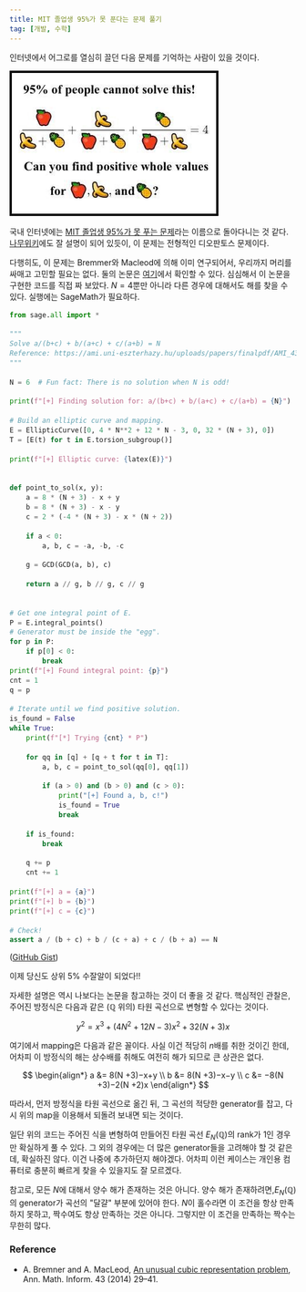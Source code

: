 ```yaml
---
title: MIT 졸업생 95%가 못 푼다는 문제 풀기
tag: [개발, 수학]
---
```


인터넷에서 어그로를 열심히 끌던 다음 문제를 기억하는 사람이 있을 것이다.

![95% of people can't solve this!](/static/image/95-cant-solve-this/problem.jpeg)

국내 인터넷에는 [MIT 졸업생 95%가 못 푸는 문제](https://www.dogdrip.net/331446820)라는 이름으로 돌아다니는 것 같다. [나무위키](https://namu.wiki/w/디오판토스%20방정식)에도 잘 설명이 되어 있듯이, 이 문제는 전형적인 디오판토스 문제이다.
<!--more-->

다행히도, 이 문제는 Bremmer와 Macleod에 의해 이미 연구되어서, 우리까지 머리를 싸매고 고민할 필요는 없다. 둘의 논문은 [여기](https://ami.uni-eszterhazy.hu/uploads/papers/finalpdf/AMI_43_from29to41.pdf)에서 확인할 수 있다. 심심해서 이 논문을 구현한 코드를 직접 짜 보았다. $N = 4$뿐만 아니라 다른 경우에 대해서도 해를 찾을 수 있다. 실행에는 SageMath가 필요하다.

```python
from sage.all import *

"""
Solve a/(b+c) + b/(a+c) + c/(a+b) = N
Reference: https://ami.uni-eszterhazy.hu/uploads/papers/finalpdf/AMI_43_from29to41.pdf
"""

N = 6  # Fun fact: There is no solution when N is odd!

print(f"[+] Finding solution for: a/(b+c) + b/(a+c) + c/(a+b) = {N}")

# Build an elliptic curve and mapping.
E = EllipticCurve([0, 4 * N**2 + 12 * N - 3, 0, 32 * (N + 3), 0])
T = [E(t) for t in E.torsion_subgroup()]

print(f"[+] Elliptic curve: {latex(E)}")


def point_to_sol(x, y):
    a = 8 * (N + 3) - x + y
    b = 8 * (N + 3) - x - y
    c = 2 * (-4 * (N + 3) - x * (N + 2))

    if a < 0:
        a, b, c = -a, -b, -c

    g = GCD(GCD(a, b), c)

    return a // g, b // g, c // g


# Get one integral point of E.
P = E.integral_points()
# Generator must be inside the "egg".
for p in P:
    if p[0] < 0:
        break
print(f"[+] Found integral point: {p}")
cnt = 1
q = p

# Iterate until we find positive solution.
is_found = False
while True:
    print(f"[*] Trying {cnt} * P")

    for qq in [q] + [q + t for t in T]:
        a, b, c = point_to_sol(qq[0], qq[1])

        if (a > 0) and (b > 0) and (c > 0):
            print("[+] Found a, b, c!")
            is_found = True
            break

    if is_found:
        break

    q += p
    cnt += 1

print(f"[+] a = {a}")
print(f"[+] b = {b}")
print(f"[+] c = {c}")

# Check!
assert a / (b + c) + b / (c + a) + c / (b + a) == N
```
([GitHub Gist](https://gist.github.com/sp301415/64812b2fc882422b066712a5169144b2))

이제 당신도 상위 5% 수잘알이 되었다!! 

자세한 설명은 역시 나보다는 논문을 참고하는 것이 더 좋을 것 같다. 핵심적인 관찰은, 주어진 방정식은 다음과 같은 ($\mathbb Q$ 위의) 타원 곡선으로 변형할 수 있다는 것이다.

$$
y^2 = x^3 + (4N^2+12N-3)x^2 + 32(N+3)x
$$

여기에서 mapping은 다음과 같은 꼴이다. 사실 이건 적당히 $n$배를 취한 것이긴 한데, 어차피 이 방정식의 해는 상수배를 취해도 여전히 해가 되므로 큰 상관은 없다.

$$
\begin{align*}
a &= 8(N +3)−x+y \\
b &= 8(N +3)−x−y \\
c &= −8(N +3)−2(N +2)x
\end{align*}
$$

따라서, 먼저 방정식을 타원 곡선으로 옮긴 뒤, 그 곡선의 적당한 generator를 잡고, 다시 위의 map을 이용해서 되돌려 보내면 되는 것이다.

일단 위의 코드는 주어진 식을 변형하여 만들어진 타원 곡선 $E_N(\mathbb Q)$의 rank가 1인 경우만 확실하게 풀 수 있다. 그 외의 경우에는 더 많은 generator들을 고려해야 할 것 같은데, 확실하진 않다. 이건 나중에 추가하던지 해야겠다. 어차피 이런 케이스는 개인용 컴퓨터로 충분히 빠르게 찾을 수 있을지도 잘 모르겠다.

참고로, 모든 $N$에 대해서 양수 해가 존재하는 것은 아니다. 양수 해가 존재하려면,$E_N(\mathbb Q)$의 generator가 곡선의 "달걀" 부분에 있어야 한다. $N$이 홀수라면 이 조건을 항상 만족하지 못하고, 짝수여도 항상 만족하는 것은 아니다. 그렇지만 이 조건을 만족하는 짝수는 무한히 많다.

### Reference
- A. Bremner and A. MacLeod, [An unusual cubic representation problem](https://ami.uni-eszterhazy.hu/uploads/papers/finalpdf/AMI_43_from29to41.pdf), Ann. Math. Inform. 43 (2014) 29–41.

